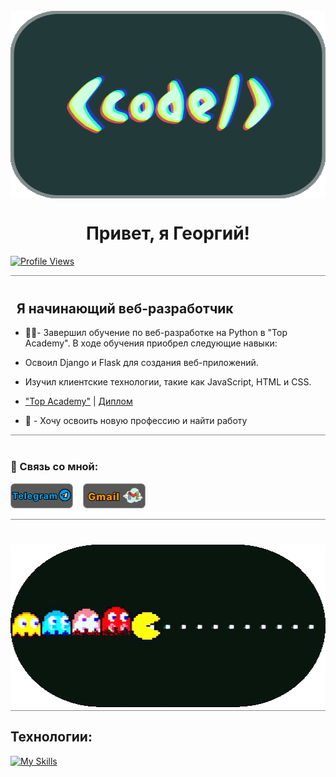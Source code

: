 <br clear="both">


<div align="center" style="margin-top: 40px;">
  <img src="assets/images/codefashion7.gif" width="700" height="300" style="display: block; margin: 0 auto;">
</div>



<h1 align="center">Привет, я Георгий!</h1>

[![Profile Views](https://img.shields.io/github/profile/MRGeorgioDev8/views?style=flat-square)](https://github.com/MRGeorgioDev8)

<hr style="width: 100%; margin: 0; margin-top: 5px; margin-bottom: 40px; opacity: 0.5;">



##  &nbsp; Я начинающий веб-разработчик

-  👨‍🎓- Завершил обучение по веб-разработке на Python в "Top Academy". В ходе обучения приобрел следующие навыки:

- Освоил Django и Flask для создания веб-приложений.
- Изучил клиентские технологии, такие как JavaScript, HTML и CSS.
- ["Top Academy"](https://msk.top-academy.ru) | [Диплом](assets/pdf/диплом.pdf)


   
- 💼 - Хочу освоить новую профессию и найти работу 

<hr style="width: 100%; margin: 0; margin-top: 5px; margin-bottom: 40px; opacity: 0.5;">


### 💬 Связь со мной:

[![Telegram](assets/images/telegram7.png)](https://t.me/mrgiorgio8)&nbsp;&nbsp;&nbsp;
[![Gmail](assets/images/gmail3.png)](mailto:gerorge.oblivantsev8@gmail.com)



<hr style="width: 100%; margin: 0; margin-top: 5px; margin-bottom: 20px; opacity: 0.5;">

<div align="center" style="margin-top: 40px;">
  <img src="assets/images/pacman1.gif" width="600" height="260" style="display: block; margin: 0 auto;">
</div>

<hr style="width: 100%; margin: 0; margin-top: 5px; margin-bottom: 20px; opacity: 0.5;">

## Технологии:
[![My Skills](https://skillicons.dev/icons?i=js,python,html,css,django,flask)](https://skillicons.dev)